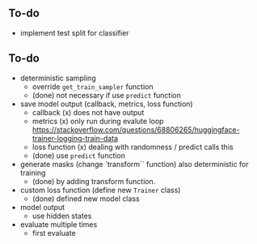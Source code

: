 ## To-do

* implement test split for classifier

## To-do

* deterministic sampling
  * override `get_train_sampler` function
  * (done) not necessary if use `predict` function
* save model output (callback, metrics, loss function)
  * callback (x) does not have output
  * metrics (x) only run during evalute loop <https://stackoverflow.com/questions/68806265/huggingface-trainer-logging-train-data>
  * loss function (x) dealing with randomness / predict calls this
  * (done) use `predict` function
* generate masks (change `transform`` function) also deterministic for training
  * (done) by adding transform function.
* custom loss function (define new `Trainer` class)
  * (done) defined new model class
* model output
  * use hidden states
* evaluate multiple times
  * first evaluate
